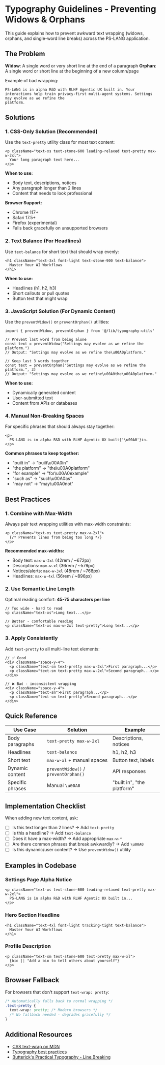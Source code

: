 # Typography Guidelines - Preventing Widows & Orphans

This guide explains how to prevent awkward text wrapping (widows, orphans, and single-word line breaks) across the PS-LANG application.

## The Problem

**Widow**: A single word or very short line at the end of a paragraph
**Orphan**: A single word or short line at the beginning of a new column/page

Example of bad wrapping:
```
PS-LANG is in alpha R&D with RLHF Agentic UX built in. Your interactions help train privacy-first multi-agent systems. Settings may evolve as we refine the
platform.
```

## Solutions

### 1. CSS-Only Solution (Recommended)

Use the `text-pretty` utility class for most text content:

```tsx
<p className="text-xs text-stone-600 leading-relaxed text-pretty max-w-2xl">
  Your long paragraph text here...
</p>
```

**When to use:**
- Body text, descriptions, notices
- Any paragraph longer than 2 lines
- Content that needs to look professional

**Browser Support:**
- Chrome 117+
- Safari 17.5+
- Firefox (experimental)
- Falls back gracefully on unsupported browsers

### 2. Text Balance (For Headlines)

Use `text-balance` for short text that should wrap evenly:

```tsx
<h1 className="text-3xl font-light text-stone-900 text-balance">
  Master Your AI Workflows
</h1>
```

**When to use:**
- Headlines (h1, h2, h3)
- Short callouts or pull quotes
- Button text that might wrap

### 3. JavaScript Solution (For Dynamic Content)

Use the `preventWidow()` or `preventOrphan()` utilities:

```tsx
import { preventWidow, preventOrphan } from '@/lib/typography-utils'

// Prevent last word from being alone
const text = preventWidow("Settings may evolve as we refine the platform.")
// Output: "Settings may evolve as we refine the\u00A0platform."

// Keep last 3 words together
const text = preventOrphan("Settings may evolve as we refine the platform.", 3)
// Output: "Settings may evolve as we refine\u00A0the\u00A0platform."
```

**When to use:**
- Dynamically generated content
- User-submitted text
- Content from APIs or databases

### 4. Manual Non-Breaking Spaces

For specific phrases that should always stay together:

```tsx
<p>
  PS-LANG is in alpha R&D with RLHF Agentic UX built{'\u00A0'}in.
</p>
```

**Common phrases to keep together:**
- "built in" → "built\u00A0in"
- "the platform" → "the\u00A0platform"
- "for example" → "for\u00A0example"
- "such as" → "such\u00A0as"
- "may not" → "may\u00A0not"

## Best Practices

### 1. Combine with Max-Width

Always pair text wrapping utilities with max-width constraints:

```tsx
<p className="text-xs text-pretty max-w-2xl">
  {/* Prevents lines from being too long */}
</p>
```

**Recommended max-widths:**
- Body text: `max-w-2xl` (42rem / ~672px)
- Descriptions: `max-w-xl` (36rem / ~576px)
- Notices/alerts: `max-w-3xl` (48rem / ~768px)
- Headlines: `max-w-4xl` (56rem / ~896px)

### 2. Use Semantic Line Length

Optimal reading comfort: **45-75 characters per line**

```tsx
// Too wide - hard to read
<p className="text-xs">Long text...</p>

// Better - comfortable reading
<p className="text-xs max-w-2xl text-pretty">Long text...</p>
```

### 3. Apply Consistently

Add `text-pretty` to all multi-line text elements:

```tsx
// ✅ Good
<div className="space-y-4">
  <p className="text-sm text-pretty max-w-2xl">First paragraph...</p>
  <p className="text-sm text-pretty max-w-2xl">Second paragraph...</p>
</div>

// ❌ Bad - inconsistent wrapping
<div className="space-y-4">
  <p className="text-sm">First paragraph...</p>
  <p className="text-sm text-pretty">Second paragraph...</p>
</div>
```

## Quick Reference

| Use Case | Solution | Example |
|----------|----------|---------|
| Body paragraphs | `text-pretty max-w-2xl` | Descriptions, notices |
| Headlines | `text-balance` | h1, h2, h3 |
| Short text | `max-w-xl` + manual spaces | Button text, labels |
| Dynamic content | `preventWidow()` / `preventOrphan()` | API responses |
| Specific phrases | Manual `\u00A0` | "built in", "the platform" |

## Implementation Checklist

When adding new text content, ask:

- [ ] Is this text longer than 2 lines? → Add `text-pretty`
- [ ] Is this a headline? → Add `text-balance`
- [ ] Does it have a max-width? → Add appropriate `max-w-*`
- [ ] Are there common phrases that break awkwardly? → Add `\u00A0`
- [ ] Is this dynamic/user content? → Use `preventWidow()` utility

## Examples in Codebase

### Settings Page Alpha Notice
```tsx
<p className="text-xs text-stone-600 leading-relaxed text-pretty max-w-2xl">
  PS-LANG is in alpha R&D with RLHF Agentic UX built in...
</p>
```

### Hero Section Headline
```tsx
<h1 className="text-4xl font-light tracking-tight text-balance">
  Master Your AI Workflows
</h1>
```

### Profile Description
```tsx
<p className="text-sm text-stone-600 text-pretty max-w-xl">
  {bio || "Add a bio to tell others about yourself"}
</p>
```

## Browser Fallback

For browsers that don't support `text-wrap: pretty`:

```css
/* Automatically falls back to normal wrapping */
.text-pretty {
  text-wrap: pretty; /* Modern browsers */
  /* No fallback needed - degrades gracefully */
}
```

## Additional Resources

- [CSS text-wrap on MDN](https://developer.mozilla.org/en-US/docs/Web/CSS/text-wrap)
- [Typography best practices](https://practicaltypography.com/)
- [Butterick's Practical Typography - Line Breaking](https://practicaltypography.com/line-breaking.html)
